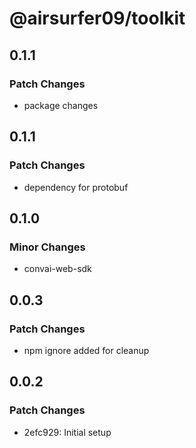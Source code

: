 # @airsurfer09/toolkit

## 0.1.1

### Patch Changes

- package changes

## 0.1.1

### Patch Changes

- dependency for protobuf

## 0.1.0

### Minor Changes

- convai-web-sdk

## 0.0.3

### Patch Changes

- npm ignore added for cleanup

## 0.0.2

### Patch Changes

- 2efc929: Initial setup
